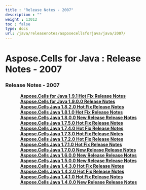 ```yaml
---
title : "Release Notes - 2007" 
description : "" 
weight : 13012 
toc : false
type: docs
url: /java/releasenotes/asposecellsforjava/java/2007/
---
```


# Aspose.Cells for Java : Release Notes - 2007


### Release Notes - 2007

&nbsp;&nbsp;&nbsp;&nbsp;&nbsp;&nbsp;&nbsp;&nbsp;&nbsp;&nbsp;&nbsp;&nbsp;[**Aspose.Cells for Java 1.9.1 Hot Fix Release Notes**](https://docs2.aspose.com/cells/java/releasenotes/asposecellsforjava/java/2007/aspose.cells+for+java+1.9.1+hot+fix+release+notes)    
&nbsp;&nbsp;&nbsp;&nbsp;&nbsp;&nbsp;&nbsp;&nbsp;&nbsp;&nbsp;&nbsp;&nbsp;[**Aspose.Cells for Java 1.9.0.0 Release Notes**](https://docs2.aspose.com/cells/java/releasenotes/asposecellsforjava/java/2007/aspose.cells+for+java+1.9.0.0+release+notes)    
&nbsp;&nbsp;&nbsp;&nbsp;&nbsp;&nbsp;&nbsp;&nbsp;&nbsp;&nbsp;&nbsp;&nbsp;[**Aspose.Cells Java 1.8.2.0 Hot Fix Release Notes**](https://docs2.aspose.com/cells/java/releasenotes/asposecellsforjava/java/2007/aspose.cells+java+1.8.2.0+hot+fix+release+notes)    
&nbsp;&nbsp;&nbsp;&nbsp;&nbsp;&nbsp;&nbsp;&nbsp;&nbsp;&nbsp;&nbsp;&nbsp;[**Aspose.Cells Java 1.8.1.0 Hot Fix Release Notes**](https://docs2.aspose.com/cells/java/releasenotes/asposecellsforjava/java/2007/aspose.cells+java+1.8.1.0+hot+fix+release+notes)    
&nbsp;&nbsp;&nbsp;&nbsp;&nbsp;&nbsp;&nbsp;&nbsp;&nbsp;&nbsp;&nbsp;&nbsp;[**Aspose.Cells Java 1.8.0.0 New Release Release Notes**](https://docs2.aspose.com/cells/java/releasenotes/asposecellsforjava/java/2007/aspose.cells+java+1.8.0.0+new+release+release+notes)    
&nbsp;&nbsp;&nbsp;&nbsp;&nbsp;&nbsp;&nbsp;&nbsp;&nbsp;&nbsp;&nbsp;&nbsp;[**Aspose.Cells Java 1.7.5.0 Hot Fix Release Notes**](https://docs2.aspose.com/cells/java/releasenotes/asposecellsforjava/java/2007/aspose.cells+java+1.7.5.0+hot+fix+release+notes)    
&nbsp;&nbsp;&nbsp;&nbsp;&nbsp;&nbsp;&nbsp;&nbsp;&nbsp;&nbsp;&nbsp;&nbsp;[**Aspose.Cells Java 1.7.4.0 Hot Fix Release Notes**](https://docs2.aspose.com/cells/java/releasenotes/asposecellsforjava/java/2007/aspose.cells+java+1.7.4.0+hot+fix+release+notes)    
&nbsp;&nbsp;&nbsp;&nbsp;&nbsp;&nbsp;&nbsp;&nbsp;&nbsp;&nbsp;&nbsp;&nbsp;[**Aspose.Cells Java 1.7.3.0 Hot Fix Release Notes**](https://docs2.aspose.com/cells/java/releasenotes/asposecellsforjava/java/2007/aspose.cells+java+1.7.3.0+hot+fix+release+notes)    
&nbsp;&nbsp;&nbsp;&nbsp;&nbsp;&nbsp;&nbsp;&nbsp;&nbsp;&nbsp;&nbsp;&nbsp;[**Aspose.Cells Java 1.7.2.0 Hot Fix Release Notes**](https://docs2.aspose.com/cells/java/releasenotes/asposecellsforjava/java/2007/aspose.cells+java+1.7.2.0+hot+fix+release+notes)    
&nbsp;&nbsp;&nbsp;&nbsp;&nbsp;&nbsp;&nbsp;&nbsp;&nbsp;&nbsp;&nbsp;&nbsp;[**Aspose.Cells Java 1.7.1.0 Hot Fix Release Notes**](https://docs2.aspose.com/cells/java/releasenotes/asposecellsforjava/java/2007/aspose.cells+java+1.7.1.0+hot+fix+release+notes)    
&nbsp;&nbsp;&nbsp;&nbsp;&nbsp;&nbsp;&nbsp;&nbsp;&nbsp;&nbsp;&nbsp;&nbsp;[**Aspose.Cells Java 1.7.0.0 New Release Release Notes**](https://docs2.aspose.com/cells/java/releasenotes/asposecellsforjava/java/2007/aspose.cells+java+1.7.0.0+new+release+release+notes)    
&nbsp;&nbsp;&nbsp;&nbsp;&nbsp;&nbsp;&nbsp;&nbsp;&nbsp;&nbsp;&nbsp;&nbsp;[**Aspose.Cells Java 1.6.0.0 New Release Release Notes**](https://docs2.aspose.com/cells/java/releasenotes/asposecellsforjava/java/2007/aspose.cells+java+1.6.0.0+new+release+release+notes)    
&nbsp;&nbsp;&nbsp;&nbsp;&nbsp;&nbsp;&nbsp;&nbsp;&nbsp;&nbsp;&nbsp;&nbsp;[**Aspose.Cells Java 1.5.0.0 New Release Release Notes**](https://docs2.aspose.com/cells/java/releasenotes/asposecellsforjava/java/2007/aspose.cells+java+1.5.0.0+new+release+release+notes)    
&nbsp;&nbsp;&nbsp;&nbsp;&nbsp;&nbsp;&nbsp;&nbsp;&nbsp;&nbsp;&nbsp;&nbsp;[**Aspose.Cells Java 1.4.3.0 Hot Fix Release Notes**](https://docs2.aspose.com/cells/java/releasenotes/asposecellsforjava/java/2007/aspose.cells+java+1.4.3.0+hot+fix+release+notes)    
&nbsp;&nbsp;&nbsp;&nbsp;&nbsp;&nbsp;&nbsp;&nbsp;&nbsp;&nbsp;&nbsp;&nbsp;[**Aspose.Cells Java 1.4.2.0 Hot Fix Release Notes**](https://docs2.aspose.com/cells/java/releasenotes/asposecellsforjava/java/2007/aspose.cells+java+1.4.2.0+hot+fix+release+notes)    
&nbsp;&nbsp;&nbsp;&nbsp;&nbsp;&nbsp;&nbsp;&nbsp;&nbsp;&nbsp;&nbsp;&nbsp;[**Aspose.Cells Java 1.4.1.0 Hot Fix Release Notes**](https://docs2.aspose.com/cells/java/releasenotes/asposecellsforjava/java/2007/aspose.cells+java+1.4.1.0+hot+fix+release+notes)    
&nbsp;&nbsp;&nbsp;&nbsp;&nbsp;&nbsp;&nbsp;&nbsp;&nbsp;&nbsp;&nbsp;&nbsp;[**Aspose.Cells Java 1.4.0.0 New Release Release Notes**](https://docs2.aspose.com/cells/java/releasenotes/asposecellsforjava/java/2007/aspose.cells+java+1.4.0.0+new+release+release+notes)    


           

